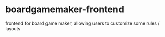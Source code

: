 # boardgamemaker-frontend
frontend for board game maker, allowing users to customize some rules / layouts
